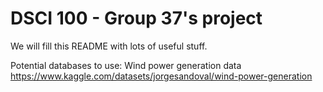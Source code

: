 # DSCI 100 - Group 37's project

We will fill this README with lots of useful stuff.





Potential databases to use: 
Wind power generation data https://www.kaggle.com/datasets/jorgesandoval/wind-power-generation
